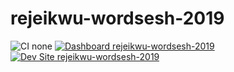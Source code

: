 # rejeikwu-wordsesh-2019

![CI none](https://img.shields.io/badge/ci-none-orange.svg)
[![Dashboard rejeikwu-wordsesh-2019](https://img.shields.io/badge/dashboard-rejeikwu_wordsesh_2019-yellow.svg)](https://dashboard.pantheon.io/sites/98723bc6-a56e-448b-8fdc-3d45fc69fca6#dev/code)
[![Dev Site rejeikwu-wordsesh-2019](https://img.shields.io/badge/site-rejeikwu_wordsesh_2019-blue.svg)](http://dev-rejeikwu-wordsesh-2019.pantheonsite.io/)